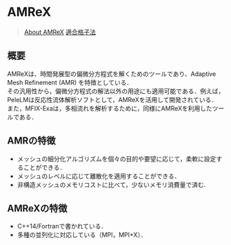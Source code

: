 # AMReX
> [About AMReX](https://www.youtube.com/watch?v=4CvjtfvBhGs)
> [適合格子法](https://www.fluid.sci.waseda.ac.jp/crest/Presen_YMatsuo.pdf)

## 概要
AMReXは、時間発展型の偏微分方程式を解くためのツールであり、Adaptive Mesh Refinement (AMR) を特徴としている．  
その汎用性から，偏微分方程式の解法以外の用途にも適用可能である．例えば，PeleLMは反応性流体解析ソフトとして，AMReXを活用して開発されている．  
また，MFIX-Exaは，多相流れを解析するために，同様にAMReXを利用したツールである．

## AMRの特徴
  - メッシュの細分化アルゴリズムを個々の目的や要望に応じて，柔軟に設定することができる．
  - メッシュのレベルに応じて離散化を適用することができる．
  - 非構造メッシュのメモリコストに比べて，少ないメモリ消費量で済む.

## AMReXの特徴
  - C++14/Fortranで書かれている．
  - 多種の並列化に対応している（MPI，MPI+X）．


